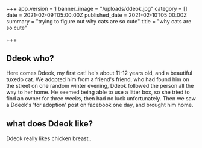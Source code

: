 +++
app_version = 1
banner_image = "/uploads/ddeok.jpg"
category = []
date = 2021-02-09T05:00:00Z
published_date = 2021-02-10T05:00:00Z
summary = "trying to figure out why cats are so cute"
title = "why cats are so cute"

+++
## Ddeok who?

Here comes Ddeok, my first cat! he's about 11-12 years old, and a beautiful tuxedo cat. We adopted him from a friend's friend, who had found him on the street on one random winter evening, Ddeok followed the person all the way to her home. He seemed being able to use a litter box, so she tried to find an owner for three weeks, then had no luck unfortunately. Then we saw a Ddeok's 'for adoption' post on facebook one day, and brought him home.

## what does Ddeok like?

Ddeok really likes chicken breast..
